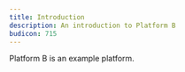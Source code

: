 ```yaml
---
title: Introduction
description: An introduction to Platform B
budicon: 715
---
```


Platform B is an example platform.
